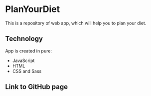 # PlanYourDiet
This is a repository of web app, which will help you to plan your diet.

## Technology
App is created in pure:

* JavaScript
* HTML
* CSS and Sass


## Link to GitHub page



